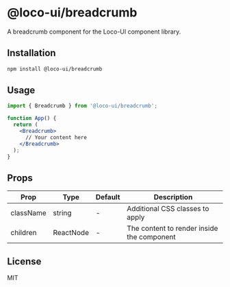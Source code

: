 # @loco-ui/breadcrumb

A breadcrumb component for the Loco-UI component library.

## Installation

```bash
npm install @loco-ui/breadcrumb
```

## Usage

```jsx
import { Breadcrumb } from '@loco-ui/breadcrumb';

function App() {
  return (
    <Breadcrumb>
      // Your content here
    </Breadcrumb>
  );
}
```

## Props

| Prop | Type | Default | Description |
|------|------|---------|-------------|
| className | string | - | Additional CSS classes to apply |
| children | ReactNode | - | The content to render inside the component |

## License

MIT
